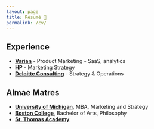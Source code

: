 ```yaml
---
layout: page
title: Résumé 💼
permalink: /cv/
---
```

## Experience
- **<a href="https://varian.com" target="_blank">Varian</a>** - Product Marketing - SaaS, analytics
- **<a href="https://twitter.com/HP" target="_blank">HP</a>** - Marketing Strategy
- **<a href="https://twitter.com/MonitorDeloitte" target="_blank">Deloitte Consulting</a>** - Strategy & Operations

## Almae Matres
- **<a href="https://twitter.com/MichiganRoss/" target="_blank">University of Michigan</a>**, MBA, Marketing and Strategy
- **<a href="https://twitter.com/BCPhilosophy" target="_blank">Boston College</a>**, Bachelor of Arts, Philosophy
- **<a href="https://pb.url.lol/sta" target="_blank">St. Thomas Academy</a>**